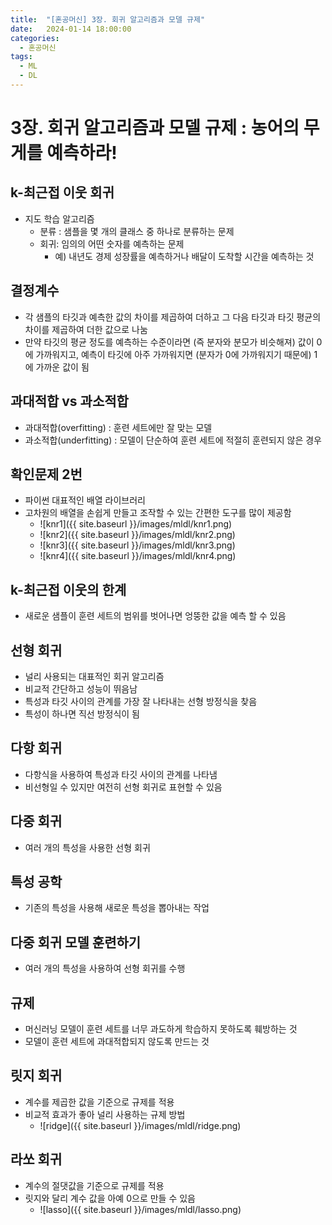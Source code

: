 ```yaml
---
title:  "[혼공머신] 3장. 회귀 알고리즘과 모델 규제"
date:   2024-01-14 18:00:00
categories:
  - 혼공머신
tags:
  - ML
  - DL
---
```

# 3장.  회귀 알고리즘과 모델 규제 : 농어의 무게를 예측하라!

## k-최근접 이웃 회귀
- 지도 학습 알고리즘
    - 분류 : 샘플을 몇 개의 클래스 중 하나로 분류하는 문제
    - 회귀: 임의의 어떤 숫자를 예측하는 문제
      - 예) 내년도 경제 성장률을 예측하거나 배달이 도착할 시간을 예측하는 것

## 결정계수
- 각 샘플의 타깃과 예측한 값의 차이를 제곱하여 더하고 그 다음 타깃과 타깃 평균의 차이를 제곱하여 더한 값으로 나눔
- 만약 타깃의 평균 정도를 예측하는 수준이라면 (즉 분자와 분모가 비슷해져) 값이 0에 가까워지고, 예측이 타깃에 아주 가까워지면 (분자가 0에 가까워지기 때문에) 1에 가까운 값이 됨

## 과대적합 vs 과소적합
- 과대적합(overfitting) : 훈련 세트에만 잘 맞는 모델
- 과소적합(underfitting) : 모델이 단순하여 훈련 세트에 적절히 훈련되지 않은 경우

## 확인문제 2번
- 파이썬 대표적인 배열 라이브러리
- 고차원의 배열을 손쉽게 만들고 조작할 수 있는 간편한 도구를 많이 제공함
   - ![knr1]({{ site.baseurl }}/images/mldl/knr1.png)
  - ![knr2]({{ site.baseurl }}/images/mldl/knr2.png)
  - ![knr3]({{ site.baseurl }}/images/mldl/knr3.png)
  - ![knr4]({{ site.baseurl }}/images/mldl/knr4.png)
 
## k-최근접 이웃의 한계
- 새로운 샘플이 훈련 세트의 범위를 벗어나면 엉뚱한 값을 예측 할 수 있음

## 선형 회귀
- 널리 사용되는 대표적인 회귀 알고리즘
- 비교적 간단하고 성능이 뛰음남
- 특성과 타깃 사이의 관계를 가장 잘 나타내는 선형 방정식을 찾음
- 특성이 하나면 직선 방정식이 됨

## 다항 회귀
- 다항식을 사용하여 특성과 타깃 사이의 관계를 나타냄
- 비선형일 수 있지만 여전히 선형 회귀로 표현할 수 있음

## 다중 회귀
- 여러 개의 특성을 사용한 선형 회귀

## 특성 공학
- 기존의 특성을 사용해 새로운 특성을 뽑아내는 작업

## 다중 회귀 모델 훈련하기
- 여러 개의 특성을 사용하여 선형 회귀를 수행


## 규제
- 머신러닝 모델이 훈련 세트를 너무 과도하게 학습하지 못하도록 훼방하는 것
- 모델이 훈련 세트에 과대적합되지 않도록 만드는 것

## 릿지 회귀
- 계수를 제곱한 값을 기준으로 규제를 적용
- 비교적 효과가 좋아 널리 사용하는 규제 방법
  - ![ridge]({{ site.baseurl }}/images/mldl/ridge.png)
 

## 라쏘 회귀
- 계수의 절댓값을 기준으로 규제를 적용
- 릿지와 달리 계수 값을 아예 0으로 만들 수 있음
  - ![lasso]({{ site.baseurl }}/images/mldl/lasso.png)
 

